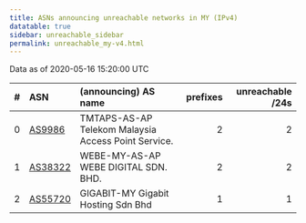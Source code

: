 ```yaml
---
title: ASNs announcing unreachable networks in MY (IPv4)
datatable: true
sidebar: unreachable_sidebar
permalink: unreachable_my-v4.html
---
```


Data as of 2020-05-16 15:20:00 UTC


<div class="datatable-begin"></div>

|   # | ASN                                    | (announcing) AS name                                |   prefixes |   unreachable /24s |
|----:|:---------------------------------------|:----------------------------------------------------|-----------:|-------------------:|
|   0 | [AS9986](unreachable_AS9986-v4.html)   | TMTAPS-AS-AP Telekom Malaysia Access Point Service. |          2 |                  2 |
|   1 | [AS38322](unreachable_AS38322-v4.html) | WEBE-MY-AS-AP WEBE DIGITAL SDN. BHD.                |          2 |                  2 |
|   2 | [AS55720](unreachable_AS55720-v4.html) | GIGABIT-MY Gigabit Hosting Sdn Bhd                  |          1 |                  1 |

<div class="datatable-end"></div>